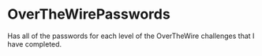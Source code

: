 # OverTheWirePasswords
Has all of the passwords for each level of the OverTheWire challenges that I have completed.
